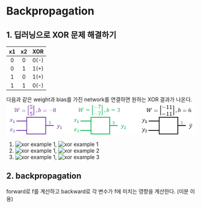 # Backpropagation

## 1. 딥러닝으로 XOR 문제 해결하기
|x1|x2|XOR|
|:--:|:--:|:--:|
|0|0|0(-)|
|0|1|1(+)|
|1|0|1(+)|
|1|1|0(-)|

다음과 같은 weight과 bias를 가진 network를 연결하면 원하는 XOR 결과가 나온다.  
![xor problem](https://github.com/jionchu/Study/blob/master/Deep%20Learning/images/xor_problem.png)  
1. <img src="https://latex.codecogs.com/svg.latex?\;$$\left[\begin{array}{rr}0&0\end{array}\right]$$$$\left[\begin{array}{r}5\\5\end{array}\right]$$-8=-8" title="xor example 1"/>, <img src="https://latex.codecogs.com/svg.latex?\;y_1=S(-8)=0" title="xor example 1"/>    
2. <img src="https://latex.codecogs.com/svg.latex?\;$$\left[\begin{array}{rr}0&0\end{array}\right]$$$$\left[\begin{array}{r}-7\\-7\end{array}\right]$$+3=3" title="xor example 1"/>, <img src="https://latex.codecogs.com/svg.latex?\;y_2=S(3)=1" title="xor example 2"/>    
3. <img src="https://latex.codecogs.com/svg.latex?\;$$\left[\begin{array}{rr}0&1\end{array}\right]$$$$\left[\begin{array}{r}-11\\-11\end{array}\right]$$+6=-11+6=-5" title="xor example 1"/>, <img src="https://latex.codecogs.com/svg.latex?\;\bar{y}=S(-5)=0" title="xor example 3"/>    

## 2. backpropagation
forward로 f를 계산하고 backward로 각 변수가 f에 미치는 영향을 계산한다. (미분 이용)  
